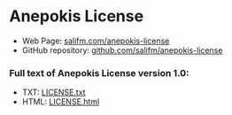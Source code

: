 # Anepokis License

* Web Page: [salifm.com/anepokis-license](https://salifm.com/anepokis-license)
* GitHub repository: [github.com/salifm/anepokis-license](https://github.com/salifm/anepokis-license)

### Full text of Anepokis License version 1.0:

* TXT: [LICENSE.txt](./LICENSE.txt)
* HTML: [LICENSE.html](./LICENSE.html)
